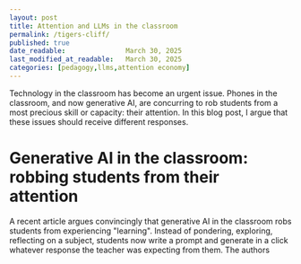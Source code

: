 ```yaml
---
layout: post
title: Attention and LLMs in the classroom
permalink: /tigers-cliff/
published: true
date_readable:               March 30, 2025
last_modified_at_readable:   March 30, 2025
categories: [pedagogy,llms,attention economy]
---
```

Technology in the classroom has become an urgent issue. Phones in the classroom, and now generative AI, are concurring to rob students from a most precious skill or capacity: their attention. In this blog post, I argue that these issues should receive different responses.

# Generative AI in the classroom: robbing students from their attention
A recent article argues convincingly that generative AI in the classroom robs students from experiencing "learning". Instead of pondering, exploring, reflecting on a subject, students now write a prompt and generate in a click whatever response the teacher was expecting from them.
The authors 


